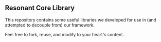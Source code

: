 ## Resonant Core Library

This repository contains some useful libraries we developed for use in (and attempted to decouple from) our framework.

Feel free to fork, reuse, and modify to your heart's content.